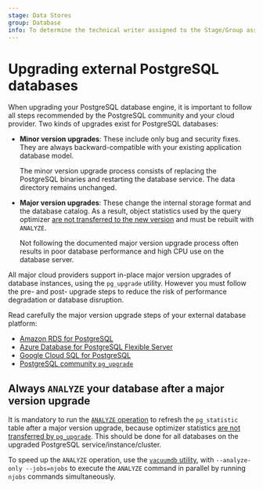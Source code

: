 ```yaml
---
stage: Data Stores
group: Database
info: To determine the technical writer assigned to the Stage/Group associated with this page, see https://handbook.gitlab.com/handbook/product/ux/technical-writing/#assignments
---
```


# Upgrading external PostgreSQL databases

When upgrading your PostgreSQL database engine, it is important to follow all steps
recommended by the PostgreSQL community and your cloud provider. Two
kinds of upgrades exist for PostgreSQL databases:

- **Minor version upgrades**: These include only bug and security fixes. They are
  always backward-compatible with your existing application database model.

  The minor version upgrade process consists of replacing the PostgreSQL binaries
  and restarting the database service. The data directory remains unchanged.

- **Major version upgrades**: These change the internal storage format and the database
  catalog. As a result, object statistics used by the query optimizer
  [are not transferred to the new version](https://www.postgresql.org/docs/current/pgupgrade.html)
  and must be rebuilt with `ANALYZE`.

  Not following the documented major version upgrade process often results in
  poor database performance and high CPU use on the database server.

All major cloud providers support in-place major version upgrades of database
instances, using the `pg_upgrade` utility. However you must follow the pre- and
post- upgrade steps to reduce the risk of performance degradation or database disruption.

Read carefully the major version upgrade steps of your external database platform:

- [Amazon RDS for PostgreSQL](https://docs.aws.amazon.com/AmazonRDS/latest/UserGuide/USER_UpgradeDBInstance.PostgreSQL.html#USER_UpgradeDBInstance.PostgreSQL.MajorVersion.Process)
- [Azure Database for PostgreSQL Flexible Server](https://learn.microsoft.com/en-us/azure/postgresql/flexible-server/concepts-major-version-upgrade)
- [Google Cloud SQL for PostgreSQL](https://cloud.google.com/sql/docs/postgres/upgrade-major-db-version-inplace)
- [PostgreSQL community `pg_upgrade`](https://www.postgresql.org/docs/current/pgupgrade.html)

## Always `ANALYZE` your database after a major version upgrade

It is mandatory to run the [`ANALYZE` operation](https://www.postgresql.org/docs/current/sql-analyze.html)
to refresh the `pg_statistic` table after a major version upgrade, because optimizer statistics
[are not transferred by `pg_upgrade`](https://www.postgresql.org/docs/current/pgupgrade.html).
This should be done for all databases on the upgraded PostgreSQL service/instance/cluster.

To speed up the `ANALYZE` operation, use the
[`vacuumdb` utility](https://www.postgresql.org/docs/current/app-vacuumdb.html),
with `--analyze-only --jobs=njobs` to execute the `ANALYZE` command in parallel by
running `njobs` commands simultaneously.
